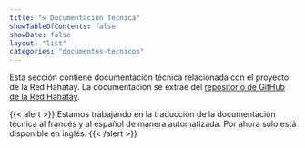 ```yaml
---
title: "⚒ Documentación Técnica"
showTableOfContents: false
showDate: false
layout: "list"
categories: "documentos-tecnicos"
---
```


Esta sección contiene documentación técnica relacionada con el proyecto de la Red Hahatay. La documentación se extrae del [repositorio de GitHub de la Red Hahatay](https://github.com/aucoop/hahatay-community-network/wiki).

{{< alert >}}
Estamos trabajando en la traducción de la documentación técnica al francés y al español de manera automatizada. Por ahora solo está disponible en inglés.
{{< /alert >}}